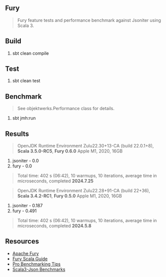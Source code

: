 Fury
----
>Fury feature tests and performance benchmark against Jsoniter using Scala 3.

Build
-----
1. sbt clean compile

Test
----
1. sbt clean test

Benchmark
---------
>See objektwerks.Performance class for details.
1. sbt jmh:run

Results
-------
>OpenJDK Runtime Environment Zulu22.30+13-CA (build 22.0.1+8), **Scala 3.5.0-RC5**, **Fury 0.6.0** Apple M1, 2020, 16GB
1. jsoniter - 0.0
2. fury     - 0.0
>Total time: 402 s (06:42), 10 warmups, 10 iterations, average time in microseconds, completed **2024.7.25**

>OpenJDK Runtime Environment Zulu22.28+91-CA (build 22+36), **Scala 3.4.2-RC1**, **Fury 0.5.0** Apple M1, 2020, 16GB
1. jsoniter - 0.187
2. fury     - 0.491
>Total time: 402 s (06:42), 10 warmups, 10 iterations, average time in microseconds, completed **2024.5.8**

Resources
---------
* [Apache Fury](https://fury.apache.org/)
* [Fury Scala Guide](https://github.com/alipay/fury/blob/main/docs/guide/scala_guide.md)
* [Pro Benchmarking Tips](https://github.com/objektwerks/fury/pull/1)
* [Scala3-Json Benchmarks](https://github.com/objektwerks/scala3.json)